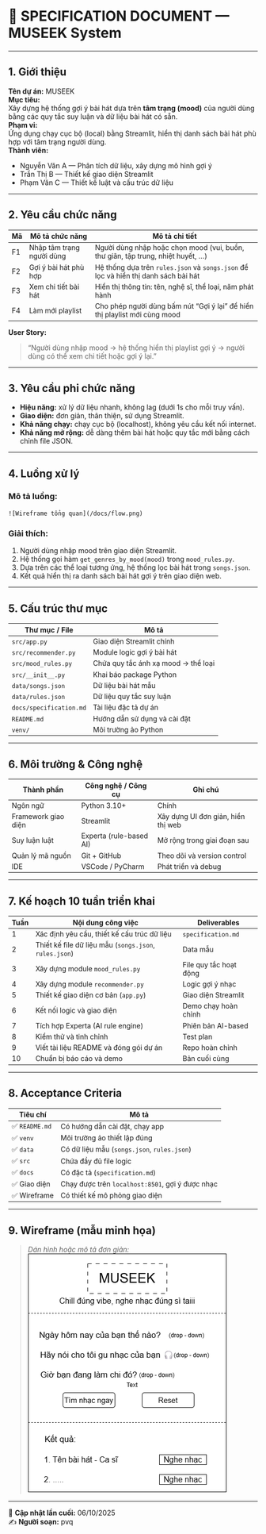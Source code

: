 # 🎵 SPECIFICATION DOCUMENT — MUSEEK System

---

## 1. Giới thiệu
**Tên dự án:** MUSEEK  
**Mục tiêu:**  
Xây dựng hệ thống gợi ý bài hát dựa trên **tâm trạng (mood)** của người dùng bằng các quy tắc suy luận và dữ liệu bài hát có sẵn.  
**Phạm vi:**  
Ứng dụng chạy cục bộ (local) bằng Streamlit, hiển thị danh sách bài hát phù hợp với tâm trạng người dùng.  
**Thành viên:**  
- Nguyễn Văn A — Phân tích dữ liệu, xây dựng mô hình gợi ý  
- Trần Thị B — Thiết kế giao diện Streamlit  
- Phạm Văn C — Thiết kế luật và cấu trúc dữ liệu  

---

## 2. Yêu cầu chức năng
| Mã | Mô tả chức năng | Mô tả chi tiết |
|----|------------------|----------------|
| F1 | Nhập tâm trạng người dùng | Người dùng nhập hoặc chọn mood (vui, buồn, thư giãn, tập trung, nhiệt huyết, …) |
| F2 | Gợi ý bài hát phù hợp | Hệ thống dựa trên `rules.json` và `songs.json` để lọc và hiển thị danh sách bài hát |
| F3 | Xem chi tiết bài hát | Hiển thị thông tin: tên, nghệ sĩ, thể loại, năm phát hành |
| F4 | Làm mới playlist | Cho phép người dùng bấm nút “Gợi ý lại” để hiển thị playlist mới cùng mood |

**User Story:**
> “Người dùng nhập mood → hệ thống hiển thị playlist gợi ý → người dùng có thể xem chi tiết hoặc gợi ý lại.”

---

## 3. Yêu cầu phi chức năng
- **Hiệu năng:** xử lý dữ liệu nhanh, không lag (dưới 1s cho mỗi truy vấn).  
- **Giao diện:** đơn giản, thân thiện, sử dụng Streamlit.  
- **Khả năng chạy:** chạy cục bộ (localhost), không yêu cầu kết nối internet.  
- **Khả năng mở rộng:** dễ dàng thêm bài hát hoặc quy tắc mới bằng cách chỉnh file JSON.  

---

## 4. Luồng xử lý
### Mô tả luồng:
    ![Wireframe tổng quan](/docs/flow.png)


### Giải thích:
1. Người dùng nhập mood trên giao diện Streamlit.  
2. Hệ thống gọi hàm `get_genres_by_mood(mood)` trong `mood_rules.py`.  
3. Dựa trên các thể loại tương ứng, hệ thống lọc bài hát trong `songs.json`.  
4. Kết quả hiển thị ra danh sách bài hát gợi ý trên giao diện web.

---

## 5. Cấu trúc thư mục

| Thư mục / File | Mô tả |
|----------------|-------|
| `src/app.py` | Giao diện Streamlit chính |
| `src/recommender.py` | Module logic gợi ý bài hát |
| `src/mood_rules.py` | Chứa quy tắc ánh xạ mood → thể loại |
| `src/__init__.py` | Khai báo package Python |
| `data/songs.json` | Dữ liệu bài hát mẫu |
| `data/rules.json` | Dữ liệu quy tắc suy luận |
| `docs/specification.md` | Tài liệu đặc tả dự án |
| `README.md` | Hướng dẫn sử dụng và cài đặt |
| `venv/` | Môi trường ảo Python |

---

## 6. Môi trường & Công nghệ

| Thành phần | Công nghệ / Công cụ | Ghi chú |
|-------------|---------------------|--------|
| Ngôn ngữ | Python 3.10+ | Chính |
| Framework giao diện | Streamlit | Xây dựng UI đơn giản, hiển thị web |
| Suy luận luật | Experta (rule-based AI) | Mở rộng trong giai đoạn sau |
| Quản lý mã nguồn | Git + GitHub | Theo dõi và version control |
| IDE | VSCode / PyCharm | Phát triển và debug |

---

## 7. Kế hoạch 10 tuần triển khai

| Tuần | Nội dung công việc | Deliverables |
|------|--------------------|---------------|
| 1 | Xác định yêu cầu, thiết kế cấu trúc dữ liệu | `specification.md` |
| 2 | Thiết kế file dữ liệu mẫu (`songs.json`, `rules.json`) | Data mẫu |
| 3 | Xây dựng module `mood_rules.py` | File quy tắc hoạt động |
| 4 | Xây dựng module `recommender.py` | Logic gợi ý nhạc |
| 5 | Thiết kế giao diện cơ bản (`app.py`) | Giao diện Streamlit |
| 6 | Kết nối logic và giao diện | Demo chạy hoàn chỉnh |
| 7 | Tích hợp Experta (AI rule engine) | Phiên bản AI-based |
| 8 | Kiểm thử và tinh chỉnh | Test plan |
| 9 | Viết tài liệu README và đóng gói dự án | Repo hoàn chỉnh |
| 10 | Chuẩn bị báo cáo và demo | Bản cuối cùng |

---

## 8. Acceptance Criteria

| Tiêu chí | Mô tả |
|-----------|--------|
| ✅ `README.md` | Có hướng dẫn cài đặt, chạy app |
| ✅ `venv` | Môi trường ảo thiết lập đúng |
| ✅ `data` | Có dữ liệu mẫu (`songs.json`, `rules.json`) |
| ✅ `src` | Chứa đầy đủ file logic |
| ✅ `docs` | Có đặc tả (`specification.md`) |
| ✅ Giao diện | Chạy được trên `localhost:8501`, gợi ý được nhạc |
| ✅ Wireframe | Có thiết kế mô phỏng giao diện |

---

## 9. Wireframe (mẫu minh họa)

> *Dán hình hoặc mô tả đơn giản:*
    ![Wireframe hệ thống](./wireframe.png)
    

---

📅 **Cập nhật lần cuối:** 06/10/2025  
✍️ **Người soạn:** pvq
